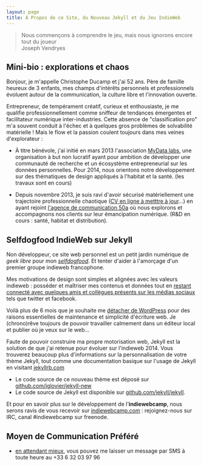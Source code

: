 ```yaml
---
layout: page
title: À Propos de ce Site, du Nouveau Jekyll et du Jeu IndieWeb
---
```

<blockquote>Nous commençons à comprendre le jeu, mais nous ignorons encore tout du joueur <footer class="h-card p-author">Joseph Vendryes</footer></blockquote>

## Mini-bio : explorations et chaos  

Bonjour, je m'appelle Christophe Ducamp et j'ai 52 ans. Père de famille heureux de 3 enfants, mes champs d'intérêts personnels et professionnels évoluent autour de la communication, la culture libre et l'innovation ouverte.  

Entrepreneur, de tempérament créatif, curieux et enthousiaste, je me qualifie professionnellement comme sniffeur de tendances émergentes et facilitateur numérique inter-industries. Cette absence de "classification pro" m'a souvent conduit à l'échec et à quelques gros problèmes de solvabilité matérielle ! Mais le flow et la  passion coulent toujours dans mes veines d'explorateur : 

* À titre bénévole, j'ai initié en mars 2013 l'association [MyData labs](http://mydatalabs.com), une organisation à but non lucratif ayant pour ambition de développer une communauté de recherche et un écosystème entrepreneurial sur les données personnelles. Pour 2014, nous orientons notre développement sur des  thématiques de design appliqués à l'habitat et la santé. (les travaux sont en cours)

* Depuis novembre 2013, je suis ravi d'avoir sécurisé matériellement une trajectoire professionnelle chaotique ([CV en ligne à metttre à jour](http://christopheducamp.com/curriculumvitae.html)...) en ayant rejoint [l'agence de communication 50a](http://www.50a.fr/equipe.php) où nous explorons et accompagnons nos clients sur leur émancipation numérique. (R&D en cours : santé, habitat et distribution).

## Selfdogfood IndieWeb sur Jekyll 

Non développeur, ce site web personnel est un petit jardin numérique de *geek libre* pour mon *[selfdogfood](http://indiewebcamp.com/selfdogfood-fr)*. Et tenter d'aider à l'amorçage d'un premier groupe indieweb francophone. 

Mes motivations de design sont simples et alignées avec les valeurs indieweb :  posséder et maîtriser mes contenus et données tout en [restant connecté avec quelques amis et collègues présents sur les médias sociaux](http://indiewebcamp.com/POSSE) tels que twitter et facebook.

Voilà plus de 6 mois que je souhaite me [détacher de WordPress](http://christopheducamp.com/b/2013-05-15/chronoreve-indieweb-je-veux-bosser-dans-scrivener-et-publier-ou-je-veux-sur-le-web/) pour des raisons essentielles de maintenance et simplicité d'écriture web. Je (chrono)rêve toujours de pouvoir travailler calmement dans un éditeur local et publier où je veux sur le web...

Faute de pouvoir construire ma propre motorisation web, Jekyll est la solution de que j'ai retenue pour évoluer sur l'indieweb 2014. Vous trouverez beaucoup plus d'informations sur la personnalisation de votre thème Jekyll, tout comme une documentation basique sur l'usage de Jekyll en visitant [jekyllrb.com](http://jekyllrb.com/) 

* Le code source de ce nouveau thème est déposé sur [github.com/jglovier/jekyll-new](https://github.com/jglovier/jekyll-new)
* Le code source de Jekyll est disponible sur [github.com/jekyll/jekyll](https://github.com/jekyll/jekyll). 

Et pour en savoir plus sur le développement de l'**indiewebcamp**, nous serons ravis de vous recevoir sur [indiewebcamp.com](http://indiewebcamp.com)  : rejoignez-nous sur IRC, canal #indiewebcamp sur freenode.

## Moyen de Communication Préféré
* [en attendant mieux](http://christopheducamp.com/w/Protocoles_de_communication), vous pouvez me laisser un message par SMS à toute heure au +33 6 32 03 97 96 
